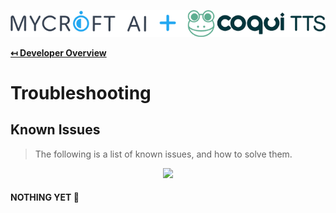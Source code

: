 ![Header Logo](img/header.png "Header Logo")

**[↤ Developer Overview](../README.md#developer-overview)**

Troubleshooting
===

Known Issues
---

> The following is a list of known issues, and how to solve them.

<center><img src="https://octodex.github.com/images/dinotocat.png" width="400" /></center>

#### NOTHING YET :tada:
